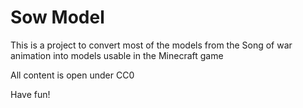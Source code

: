 # Sow Model

This is a project to convert most of the models from the Song of war animation into models usable in the Minecraft game

All content is open under CC0

Have fun!

